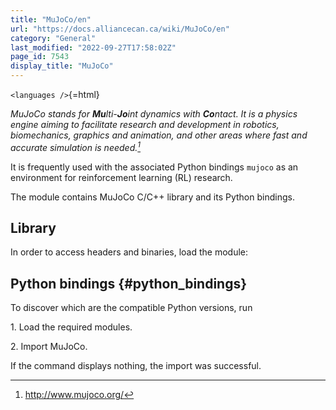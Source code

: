 ```yaml
---
title: "MuJoCo/en"
url: "https://docs.alliancecan.ca/wiki/MuJoCo/en"
category: "General"
last_modified: "2022-09-27T17:58:02Z"
page_id: 7543
display_title: "MuJoCo"
---
```


`<languages />`{=html}

*MuJoCo stands for **Mu**lti-**Jo**int dynamics with **Co**ntact. It is a physics engine aiming to facilitate research and development in robotics, biomechanics, graphics and animation, and other areas where fast and accurate simulation is needed.[^1]*

It is frequently used with the associated Python bindings `mujoco` as an environment for reinforcement learning (RL) research.

The module contains MuJoCo C/C++ library and its Python bindings.

## Library

In order to access headers and binaries, load the module:

## Python bindings {#python_bindings}

To discover which are the compatible Python versions, run

1\. Load the required modules.

2\. Import MuJoCo.

If the command displays nothing, the import was successful.

[^1]: <http://www.mujoco.org/>
